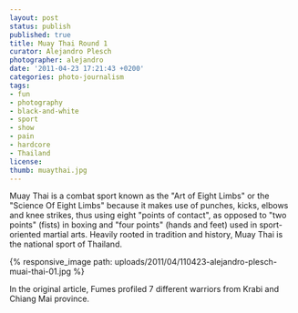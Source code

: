 ```yaml
---
layout: post
status: publish
published: true
title: Muay Thai Round 1
curator: Alejandro Plesch
photographer: alejandro
date: '2011-04-23 17:21:43 +0200'
categories: photo-journalism
tags:
- fun
- photography
- black-and-white
- sport
- show
- pain
- hardcore
- Thailand
license:
thumb: muaythai.jpg
---
```


Muay Thai is a combat sport known as the "Art of Eight Limbs" or the "Science Of Eight Limbs" because it makes use of punches, kicks, elbows and knee strikes, thus using eight "points of contact", as opposed to "two points" (fists) in boxing and "four points" (hands and feet) used in sport-oriented martial arts. Heavily rooted in tradition and history, Muay Thai is the national sport of Thailand.   

{% responsive_image path: uploads/2011/04/110423-alejandro-plesch-muai-thai-01.jpg %}

In the original article, Fumes profiled 7 different warriors from Krabi and Chiang Mai province.
